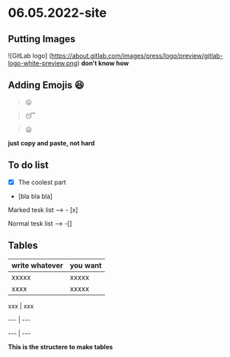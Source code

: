 # 06.05.2022-site
## Putting Images
![GitLab logo] (https://about.gitlab.com/images/press/logo/preview/gitlab-logo-white-preview.png)  **don't know how**

## Adding Emojis :satisfied:
> :stuck_out_tongue:

> :sleeping:

> :frowning:

**just copy and paste, not hard**

## To do list

- [x] The coolest part
- [bla bla bla]

Marked tesk list --> \- [x\] 

Normal tesk list --> \-[\]

## Tables
write whatever | you want
-------------- | ----------
xxxxx | xxxxx
xxxx | xxxxx

xxx \| xxx

\--- | ---

\--- | ---

**This is the structere to make tables**
